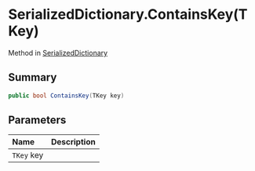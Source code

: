 # SerializedDictionary.ContainsKey(TKey)

Method in [SerializedDictionary](/docs/api/csharp/yarn.unity.serializeddictionary.md)

## Summary



```csharp
public bool ContainsKey(TKey key)
```

## Parameters

|Name|Description|
|:---|:---|
|`TKey` key||

